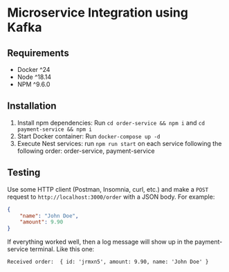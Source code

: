 # Microservice Integration using Kafka

## Requirements

* Docker ^24
* Node ^18.14
* NPM ^9.6.0

## Installation

1. Install npm dependencies: Run `cd order-service && npm i` and `cd payment-service && npm i`
2. Start Docker container: Run `docker-compose up -d`
3. Execute Nest services: run `npm run start` on each service following the following order: order-service, payment-service

## Testing

Use some HTTP client (Postman, Insomnia, curl, etc.) and make a `POST` request to `http://localhost:3000/order` with a JSON body. For example:

```json
{
    "name": "John Doe",
    "amount": 9.90
}
```

If everything worked well, then a log message will show up in the payment-service terminal. Like this one:

`Received order:  { id: 'jrmxn5', amount: 9.90, name: 'John Doe' }`

